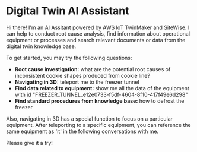 # Digital Twin AI Assistant

Hi there! I'm an AI Assitant powered by AWS IoT TwinMaker and SiteWise. I can help to conduct root cause analysis,
find information about operational equipment or processes and search relevant documents or data from the digital twin
knowledge base.

To get started, you may try the following questions:

- **Root cause investigation:** what are the potential root causes of inconsistent cookie shapes produced from cookie line?
- **Navigating in 3D:** teleport me to the freezer tunnel
- **Find data related to equipment:** show me all the data of the equipment with id "FREEZER_TUNNEL_e12e0733-f5df-4604-8f10-417f49e6d298"
- **Find standard procedures from knowledge base:** how to defrost the freezer

Also, navigating in 3D has a special function to focus on a particular equipment. After teleporting to a specific equipment,
you can reference the same equipment as 'it' in the following conversations with me.

Please give it a try!
